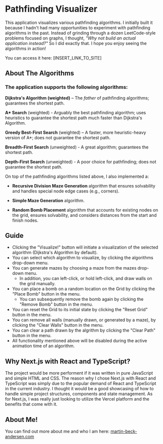 # Pathfinding Visualizer

This application visualizes various pathfinding algorithms. I initially built it because I hadn't had many opportunities to experiment with pathfinding algorithms in the past. Instead of grinding through a dozen LeetCode-style problems focused on graphs, I thought, *"Why not build an actual application instead?"* So I did exactly that. I hope you enjoy seeing the algorithms in action!

You can access it here: [INSERT_LINK_TO_SITE]

## About The Algorithms

### The application supports the following algorithms:

**Dijkstra's Algorithm (weighted)** – The *father* of pathfinding algorithms; guarantees the shortest path.

**A\* Search** (weighted) - Arguably the best pathfinding algorithm; uses heuristics to guarantee the shortest path much faster than Dijkstra's Algorithm.

**Greedy Best-First Search** (weighted) – A faster, more heuristic-heavy version of A*; does not guarantee the shortest path.

**Breadth-First Search** (unweighted) - A great algorithm; guarantees the shortest path.

**Depth-First Search** (unweighted) - A poor choice for pathfinding; does not guarantee the shortest path.

On top of the pathfinding algorithms listed above, I also implemented a:

- **Recursive Division Maze Generation** algorithm that ensures solvability and handles special node edge cases (e.g., corners).

- **Simple Maze Generation** algorithm.

- **Random Bomb Placement** algorithm that accounts for existing nodes on the grid, ensures solvability, and considers distances from the start and finish nodes.

## Guide

- Clicking the "Visualize!" button will initiate a visualization of the selected algorithm (Dijkstra's Algorithm by default).
- You can select which algorithm to visualize, by clicking the algorithms drop-down menu.
- You can generate mazes by choosing a maze from the mazes drop-down menu.
  - In addition, you can left-click, or hold left-click, and draw walls on the grid manually.
- You can place a bomb on a random location on the Grid by clicking the "Place Bomb" button in the menu.
  - You can subsequently remove the bomb again by clicking the "Remove Bomb" button in the menu.
- You can reset the Grid to its initial state by clicking the "Reset Grid" button in the menu.
- You can remove all walls (manually drawn, or generated by a maze), by clicking the "Clear Walls" button in the menu.
- You can clear a path drawn by the algrithm by clicking the "Clear Path" button in the menu.
- All functionality mentioned above will be disabled during the active animation time of an algorithm.

## Why Next.js with React and TypeScript?

The project would be more performent if it was written in pure JavaScript and simple HTML and CSS. The reason why I chose Next.js with React and TypeScript was simply due to the popular demand of React and TypeScript in the current industry. I thought it would be a good showcasing of how to handle simple project structures, components and state management. As for Next.js, I was really just looking to utilize the Vercel platform and the benefits that come with it.

## About Me!

You can find out more about me and who I am here: [martin-beck-andersen.com](https://www.martin-beck-andersen.com/)